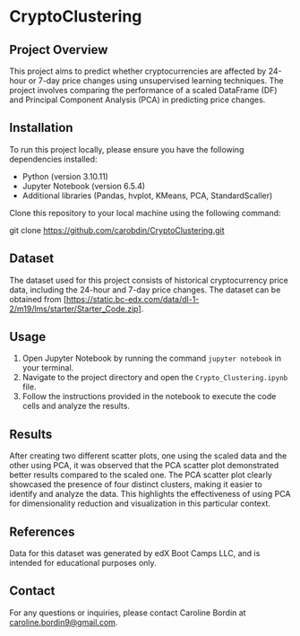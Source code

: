 # CryptoClustering

## Project Overview

This project aims to predict whether cryptocurrencies are affected by 24-hour or 7-day price changes using unsupervised learning techniques. The project involves comparing the performance of a scaled DataFrame (DF) and Principal Component Analysis (PCA) in predicting price changes.

## Installation

To run this project locally, please ensure you have the following dependencies installed:

- Python (version 3.10.11)
- Jupyter Notebook (version 6.5.4)
- Additional libraries (Pandas, hvplot, KMeans, PCA, StandardScaller)

Clone this repository to your local machine using the following command:


git clone https://github.com/carobdin/CryptoClustering.git
   


## Dataset

The dataset used for this project consists of historical cryptocurrency price data, including the 24-hour and 7-day price changes. The dataset can be obtained from [https://static.bc-edx.com/data/dl-1-2/m19/lms/starter/Starter_Code.zip].

## Usage

1. Open Jupyter Notebook by running the command `jupyter notebook` in your terminal.
2. Navigate to the project directory and open the `Crypto_Clustering.ipynb` file.
3. Follow the instructions provided in the notebook to execute the code cells and analyze the results.

## Results

After creating two different scatter plots, one using the scaled data and the other using PCA, it was observed that the PCA scatter plot demonstrated better results compared to the scaled one. The PCA scatter plot clearly showcased the presence of four distinct clusters, making it easier to identify and analyze the data. This highlights the effectiveness of using PCA for dimensionality reduction and visualization in this particular context.

## References

Data for this dataset was generated by edX Boot Camps LLC, and is intended for educational purposes only.

## Contact

For any questions or inquiries, please contact Caroline Bordin at caroline.bordin9@gmail.com.
